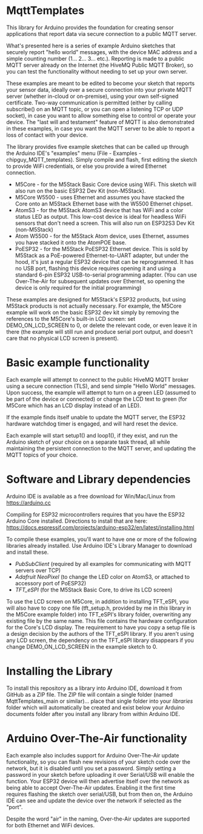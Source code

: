 # MqttTemplates

This library for Arduino provides the foundation for creating sensor applications that report
data via secure connection to a public MQTT server.

What's presented here is a series of example Arduino sketches that securely report "hello world"
messages, with the device MAC address and a simple counting number (1... 2... 3... etc.).
Reporting is made to a public MQTT server already on the
Internet (the HiveMQ Public MQTT Broker), so you can test the functionality without needing to set up your own server.

These examples are meant to be edited to become your sketch that reports your
sensor data, ideally over a secure connection into your private MQTT server (whether in-cloud or on-premise),
using your own self-signed certificate.  Two-way communication is permitted (either by calling subscribe() on an MQTT topic,
or you can open a listening TCP or UDP socket), in case you want to allow something else to control or operate
your device.  The "last will and testament" feature of MQTT is also demonstrated in these examples, in case you want the MQTT
server to be able to report a loss of contact with your device.

The library provides five example sketches that can be called up through the Arduino IDE's "examples" menu
(File - Examples - chipguy_MQTT_templates).  Simply compile and flash, first editing the sketch to provide WiFi credentials, or
else you provide a wired Ethernet connection.

* M5Core - for the M5Stack Basic Core device using WiFi.  This sketch will also run on the basic ESP32 Dev Kit (non-M5Stack).
* M5Core W5500 - uses Ethernet and assumes you have stacked the Core onto an M5Stack Ethernet base with the W5500 Ethernet chipset.
* AtomS3 - for the M5Stack AtomS3 device that has WiFi and a color status LED as output.  This low-cost device is ideal for headless WiFi sensors that don't need a screen.  This will also run on ESP32S3 Dev Kit (non-M5Stack)
* Atom W5500 - for the M5Stack Atom device, uses Ethernet, assumes you have stacked it onto the AtomPOE base.
* PoESP32 - for the M5Stack PoESP32 Ethernet device.  This is sold by M5Stack as a PoE-powered Ethernet-to-UART adapter,
  but under the hood, it's just a regular ESP32 device that can be reprogrammed.  It has no USB port, flashing this device requires opening it and
  using a standard 6-pin ESP32 USB-to-serial programming adapter.  (You can use Over-The-Air for subsequent updates
  over Ethernet, so opening the device is only required for the initial programming)

These examples are designed for M5Stack's ESP32 products, but using M5Stack products 
is not actually necessary.  For example,
the M5Core example will work on the basic ESP32 dev kit simply by removing the references
to the M5Core's built-in LCD screen: set DEMO_ON_LCD_SCREEN to 0, or delete the relevant code,
or even leave it in there (the example will still run and produce serial port output,
and doesn't care that no physical LCD screen is present).

# Basic example functionality

Each example will attempt to connect to the public HiveMQ MQTT broker using a secure connection
(TLS), and send simple "Hello World" messages.  Upon success, the example will attempt to turn
on a green LED (assumed to be part of the device or connected) or change the LCD text to green
(for M5Core which has an LCD display instead of an LED).

If the example finds itself unable to update the MQTT server, the ESP32 hardware watchdog timer is
engaged, and will hard reset the device.

Each example will start setup1() and loop1(), if they exist, and run the Arduino sketch of your
choice on a separate task thread, all while maintaining the persistent connection to the MQTT
server, and updating the MQTT topics of your choice.

# Software and Library dependencies
Arduino IDE is available as a free download for Win/Mac/Linux from https://arduino.cc

Compiling for ESP32 microcontrollers requires that you have the ESP32 Arduino Core installed.
Directions to install that are here: https://docs.espressif.com/projects/arduino-esp32/en/latest/installing.html

To compile these examples, you'll want to have one or more of the following libraries already installed.
Use Arduino IDE's Library Manager to download and install these.

* *PubSubClient* (required by all examples for communicating with MQTT servers over TCP)
* *Adafruit NeoPixel* (to change the LED color on AtomS3, or attached to accessory port of PoESP32)
* *TFT_eSPI* (for the M5Stack Basic Core, to drive its LCD screen)

To use the LCD screen on M5Core, in addition to installing TFT_eSPI,
you will also have to copy one file (tft_setup.h, provided by me in *this* library in the M5Core example folder) into TFT_eSPI's library
folder, overwriting any existing file by the same name.  This file contains the hardware configuration for the Core's LCD display.
The requirement to have you copy a setup file is a design decision by the authors of the TFT_eSPI library.
If you aren't using any LCD screen, the dependency on the TFT_eSPI library disappears if you change
DEMO_ON_LCD_SCREEN in the example sketch to 0.

# Installing the Library

To install this repository as a library into Arduino IDE, download it from GitHub as a ZIP file.  The ZIP file will contain
a single folder (named MqttTemplates_main or similar)... place that single folder into your *libraries* folder which will
automatically be created and exist below your Arduino documents folder after you install any library from within Arduino IDE.

# Arduino Over-The-Air functionality

Each example also includes support for Arduino Over-The-Air update functionality, so you
can flash new revisions of your sketch code over the network, but it is disabled until you set a password.
Simply setting a password in your sketch before uploading it over Serial/USB will enable the function.
Your ESP32 device will then advertise itself over the network as being able to accept Over-The-Air updates.
Enabling it the first time requires flashing the sketch over serial/USB, but from then
on, the Arduino IDE can see and update the device over the network if selected as the "port".

Despite the word "air" in the naming, Over-the-Air updates are supported for both Ethernet and WiFi devices.
